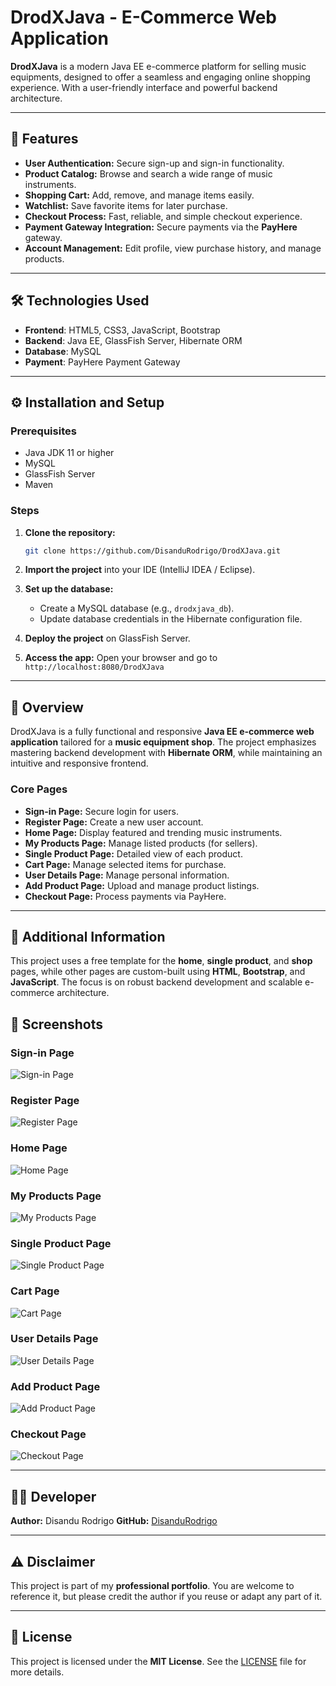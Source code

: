 # DrodXJava - E-Commerce Web Application

**DrodXJava** is a modern Java EE e-commerce platform for selling music equipments, designed to offer a seamless and engaging online shopping experience. With a user-friendly interface and powerful backend architecture.

---

## 🚀 Features

* **User Authentication:** Secure sign-up and sign-in functionality.
* **Product Catalog:** Browse and search a wide range of music instruments.
* **Shopping Cart:** Add, remove, and manage items easily.
* **Watchlist:** Save favorite items for later purchase.
* **Checkout Process:** Fast, reliable, and simple checkout experience.
* **Payment Gateway Integration:** Secure payments via the **PayHere** gateway.
* **Account Management:** Edit profile, view purchase history, and manage products.

---

## 🛠️ Technologies Used

* **Frontend**:  HTML5, CSS3, JavaScript, Bootstrap
* **Backend**: Java EE, GlassFish Server, Hibernate ORM
* **Database**: MySQL
* **Payment**: PayHere Payment Gateway

---

## ⚙️ Installation and Setup

### Prerequisites

* Java JDK 11 or higher
* MySQL
* GlassFish Server
* Maven

### Steps

1. **Clone the repository:**

   ```bash
   git clone https://github.com/DisanduRodrigo/DrodXJava.git
   ```
2. **Import the project** into your IDE (IntelliJ IDEA / Eclipse).
3. **Set up the database:**

   * Create a MySQL database (e.g., `drodxjava_db`).
   * Update database credentials in the Hibernate configuration file.
4. **Deploy the project** on GlassFish Server.
5. **Access the app:** Open your browser and go to
   `http://localhost:8080/DrodXJava`

---

## 🧩 Overview

DrodXJava is a fully functional and responsive **Java EE e-commerce web application** tailored for a **music equipment shop**. The project emphasizes mastering backend development with **Hibernate ORM**, while maintaining an intuitive and responsive frontend.

### Core Pages

* **Sign-in Page:** Secure login for users.
* **Register Page:** Create a new user account.
* **Home Page:** Display featured and trending music instruments.
* **My Products Page:** Manage listed products (for sellers).
* **Single Product Page:** Detailed view of each product.
* **Cart Page:** Manage selected items for purchase.
* **User Details Page:** Manage personal information.
* **Add Product Page:** Upload and manage product listings.
* **Checkout Page:** Process payments via PayHere.

---

## 📄 Additional Information

This project uses a free template for the **home**, **single product**, and **shop** pages, while other pages are custom-built using **HTML**, **Bootstrap**, and **JavaScript**. The focus is on robust backend development and scalable e-commerce architecture.

## 📸 Screenshots

### Sign-in Page
![Sign-in Page](screenshots/signin.png)

### Register Page
![Register Page](screenshots/register.png)

### Home Page
![Home Page](screenshots/homepage.png)

### My Products Page
![My Products Page](screenshots/myproducts.png)

### Single Product Page
![Single Product Page](screenshots/singleproduct.png)

### Cart Page
![Cart Page](screenshots/cart.png)

### User Details Page
![User Details Page](screenshots/userdetail.png)

### Add Product Page
![Add Product Page](screenshots/addproduct.png)

### Checkout Page
![Checkout Page](screenshots/checkout.png)

---

## 🧑‍💻 Developer

**Author:** Disandu Rodrigo
**GitHub:** [DisanduRodrigo](https://github.com/DisanduRodrigo)

---

## ⚠️ Disclaimer

This project is part of my **professional portfolio**. You are welcome to reference it, but please credit the author if you reuse or adapt any part of it.

---

## 📜 License

This project is licensed under the **MIT License**.
See the [LICENSE](LICENSE) file for more details.
